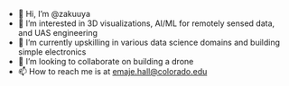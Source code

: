 - 👋 Hi, I’m @zakuuya
- 👀 I’m interested in 3D visualizations, AI/ML for remotely sensed data, and UAS engineering
- 🌱 I’m currently upskilling in various data science domains and building simple electronics
- 💞️ I’m looking to collaborate on building a drone
- 📫 How to reach me is at emaje.hall@colorado.edu

<!---
zakuuya/zakuuya is a ✨ special ✨ repository because its `README.md` (this file) appears on your GitHub profile.
You can click the Preview link to take a look at your changes.
--->

